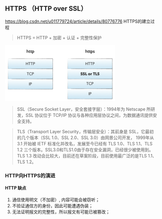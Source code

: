 ## HTTPS （HTTP over SSL）

https://blog.csdn.net/u011779724/article/details/80776776 HTTPS的建立过程
> HTTPS =  HTTP + 加密 + 认证 + 完整性保护

![img.png](images/HttpOverSSL.png)


> SSL（Secure Socket Layer，安全套接字层）：1994年为 Netscape 所研发，SSL 协议位于 TCP/IP 协议与各种应用层协议之间，为数据通讯提供安全支持。

>TLS（Transport Layer Security，传输层安全）：其前身是 SSL，它最初的几个版本（SSL 1.0、SSL 2.0、SSL 3.0）由网景公司开发，
1999年从 3.1 开始被 IETF 标准化并改名，发展至今已经有 TLS 1.0、TLS 1.1、TLS 1.2 三个版本。SSL3.0和TLS1.0由于存在安全漏洞，已经很少被使用到。TLS 1.3 改动会比较大，目前还在草案阶段，目前使用最广泛的是TLS 1.1、TLS 1.2。

### HTTP向HTTPS的演进

#### HTTP 缺点
1. 通信使用明文（不加密）, 内容可能会被窃听；
2. 不验证通信方的身份，因此可能遭遇伪装；
3. 无法证明报文的完整性，所以报文有可能已被篡改；

###  

